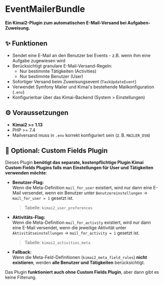 # EventMailerBundle

**Ein Kimai2-Plugin zum automatischen E-Mail-Versand bei Aufgaben-Zuweisung.**

## ✨ Funktionen

- Sendet eine E-Mail an den Benutzer bei Events - z.B. wenn ihm eine Aufgabe zugewiesen wird
- Berücksichtigt granulare E-Mail-Versand-Regeln:
  - Nur bestimmte Tätigkeiten (Activities)
  - Nur bestimmte Benutzer (User)
- Sofortiger Versand beim Zuweisungsevent (`TaskUpdateEvent`)
- Verwendet Symfony Mailer und Kimai's bestehende Mailkonfiguration (`.env`)
- Konfigurierbar über das Kimai-Backend (System > Einstellungen)

## ⚙️ Voraussetzungen

- **Kimai2 >= 1.13**
- PHP >= 7.4
- Mailversand muss in `.env` korrekt konfiguriert sein (z. B. `MAILER_DSN`)

## 🧩 Optional: Custom Fields Plugin

Dieses Plugin **benötigt das separate, kostenpflichtige Plugin Kimai Custom Fields Plugins falls man Einstellungen für User und Tätigkeiten verwenden möchte**:

- **Benutzer-Flag:**  
  Wenn die Meta-Definition `mail_for_user` existiert, wird nur dann eine E-Mail versendet, wenn ein Benutzer unter `Benutzereinstellungen` → `mail_for_user = 1` gesetzt ist.
  > Tabelle: `kimai2_user_preferences`

- **Aktivitäts-Flag:**  
  Wenn die Meta-Definition `mail_for_activity` existiert, wird nur dann eine E-Mail versendet, wenn die jeweilige Aktivität unter `Aktivitätseinstellungen` → `mail_for_activity = 1` gesetzt ist.
  > Tabelle: `kimai2_activities_meta`

- **Fallback:**  
  Wenn die Meta-Feld-Definitionen (`kimai2_meta_field_rules`) **nicht existieren**, werden **alle Benutzer und Tätigkeiten** berücksichtigt.

Das Plugin **funktioniert auch ohne Custom Fields Plugin**, aber dann gibt es keine Filterung.
